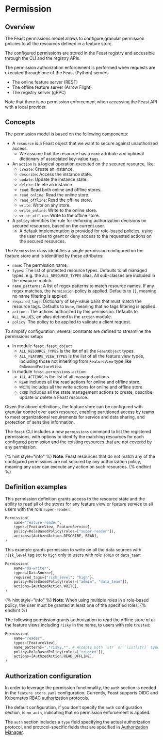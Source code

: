 # Permission

## Overview

The Feast permissions model allows to configure granular permission policies to all the resources defined in a feature store.

The configured permissions are stored in the Feast registry and accessible through the CLI and the registry APIs.

The permission authorization enforcement is performed when requests are executed through one of the Feast (Python) servers
- The online feature server (REST)
- The offline feature server (Arrow Flight)
- The registry server (gRPC)

Note that there is no permission enforcement when accessing the Feast API with a local provider.

## Concepts

The permission model is based on the following components:
- A `resource` is a Feast object that we want to secure against unauthorized access.
  - We assume that the resource has a `name` attribute and optional dictionary of associated key-value `tags`.
- An `action` is a logical operation executed on the secured resource, like:
  - `create`: Create an instance.
  - `describe`: Access the instance state.
  - `update`: Update the instance state.
  - `delete`: Delete an instance.
  - `read`:  Read both online and offline stores.
  - `read_online`:  Read the online store.
  - `read_offline`:  Read the offline store.
  - `write`:  Write on any store.
  - `write_online`:  Write to the online store.
  - `write_offline`:  Write to the offline store.
- A `policy` identifies the rule for enforcing authorization decisions on secured resources, based on the current user.
  - A default implementation is provided for role-based policies, using the user roles to grant or deny access to the requested actions
  on the secured resources.

The `Permission` class identifies a single permission configured on the feature store and is identified by these attributes:
- `name`: The permission name.
- `types`: The list of protected resource  types. Defaults to all managed types, e.g. the `ALL_RESOURCE_TYPES` alias. All sub-classes are included in the resource match.
- `name_patterns`: A list of regex patterns to match resource names. If any regex matches, the `Permission` policy is applied. Defaults to `[]`, meaning no name filtering is applied.
- `required_tags`: Dictionary of key-value pairs that must match the resource tags. Defaults to `None`, meaning that no tags filtering is applied.
- `actions`: The actions authorized by this permission. Defaults to `ALL_VALUES`, an alias defined in the `action` module.
- `policy`: The policy to be applied to validate a client request.

To simplify configuration, several constants are defined to streamline the permissions setup:
- In module `feast.feast_object`:
  - `ALL_RESOURCE_TYPES` is the list of all the `FeastObject` types.
  - `ALL_FEATURE_VIEW_TYPES` is the list of all the feature view types, including those not inheriting from `FeatureView` type like 
  `OnDemandFeatureView`.
- In module `feast.permissions.action`:
  - `ALL_ACTIONS` is the list of all managed actions.
  - `READ` includes all the read actions for online and offline store.
  - `WRITE` includes all the write actions for online and offline store.
  - `CRUD` includes all the state management actions to create, describe, update or delete a Feast resource.

Given the above definitions, the feature store can be configured with granular control over each resource, enabling partitioned access by 
teams to meet organizational requirements for service and data sharing, and protection of sensitive information.

The `feast` CLI includes a new `permissions` command to list the registered permissions, with options to identify the matching resources for each configured permission and the existing resources that are not covered by any permission.

{% hint style="info" %}
**Note**: Feast resources that do not match any of the configured permissions are not secured by any authorization policy, meaning any user can execute any action on such resources.
{% endhint %}

## Definition examples
This permission definition grants access to the resource state and the ability to read all of the stores for any feature view or
feature service to all users with the role `super-reader`:
```py
Permission(
    name="feature-reader",
    types=[FeatureView, FeatureService],
    policy=RoleBasedPolicy(roles=["super-reader"]),
    actions=[AuthzedAction.DESCRIBE, READ],
)
```

This example grants permission to write on all the data sources with `risk_level` tag set to `high` only to users with role `admin` or `data_team`:
```py
Permission(
    name="ds-writer",
    types=[DataSource],
    required_tags={"risk_level": "high"},
    policy=RoleBasedPolicy(roles=["admin", "data_team"]),
    actions=[AuthzedAction.WRITE],
)
```

{% hint style="info" %}
**Note**: When using multiple roles in a role-based policy, the user must be granted at least one of the specified roles.
{% endhint %}


The following permission grants authorization to read the offline store of all the feature views including `risky` in the name, to users with role `trusted`:

```py
Permission(
    name="reader",
    types=[FeatureView],
    name_patterns=".*risky.*", # Accepts both `str` or `list[str]` types
    policy=RoleBasedPolicy(roles=["trusted"]),
    actions=[AuthzedAction.READ_OFFLINE],
)
```

## Authorization configuration
In order to leverage the permission functionality, the `auth` section is needed in the `feature_store.yaml` configuration.
Currently, Feast supports OIDC and Kubernetes RBAC authorization protocols.

The default configuration, if you don't specify the `auth` configuration section, is `no_auth`, indicating that no permission
enforcement is applied.

The `auth` section includes a `type` field specifying the actual authorization protocol, and protocol-specific fields that
are specified in [Authorization Manager](../components/authz_manager.md).
